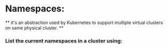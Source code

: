 # Namespaces:
** it's an abstraction used by Kubernetes to support multiple virtual clusters on same physical cluster. **

### List the current namespaces in a cluster using:
